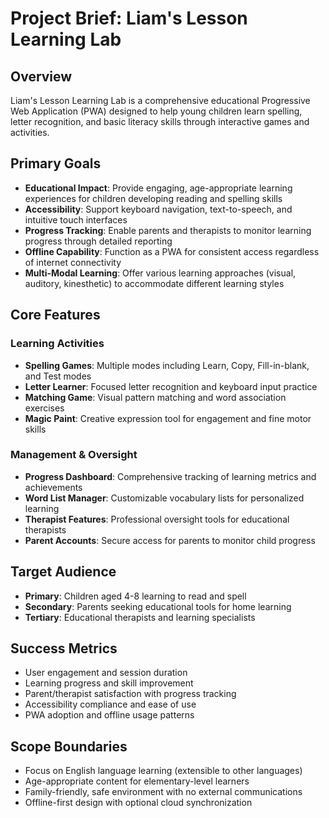 # Project Brief: Liam's Lesson Learning Lab

## Overview
Liam's Lesson Learning Lab is a comprehensive educational Progressive Web Application (PWA) designed to help young children learn spelling, letter recognition, and basic literacy skills through interactive games and activities.

## Primary Goals
- **Educational Impact**: Provide engaging, age-appropriate learning experiences for children developing reading and spelling skills
- **Accessibility**: Support keyboard navigation, text-to-speech, and intuitive touch interfaces
- **Progress Tracking**: Enable parents and therapists to monitor learning progress through detailed reporting
- **Offline Capability**: Function as a PWA for consistent access regardless of internet connectivity
- **Multi-Modal Learning**: Offer various learning approaches (visual, auditory, kinesthetic) to accommodate different learning styles

## Core Features
### Learning Activities
- **Spelling Games**: Multiple modes including Learn, Copy, Fill-in-blank, and Test modes
- **Letter Learner**: Focused letter recognition and keyboard input practice
- **Matching Game**: Visual pattern matching and word association exercises
- **Magic Paint**: Creative expression tool for engagement and fine motor skills

### Management & Oversight
- **Progress Dashboard**: Comprehensive tracking of learning metrics and achievements
- **Word List Manager**: Customizable vocabulary lists for personalized learning
- **Therapist Features**: Professional oversight tools for educational therapists
- **Parent Accounts**: Secure access for parents to monitor child progress

## Target Audience
- **Primary**: Children aged 4-8 learning to read and spell
- **Secondary**: Parents seeking educational tools for home learning
- **Tertiary**: Educational therapists and learning specialists

## Success Metrics
- User engagement and session duration
- Learning progress and skill improvement
- Parent/therapist satisfaction with progress tracking
- Accessibility compliance and ease of use
- PWA adoption and offline usage patterns

## Scope Boundaries
- Focus on English language learning (extensible to other languages)
- Age-appropriate content for elementary-level learners
- Family-friendly, safe environment with no external communications
- Offline-first design with optional cloud synchronization 